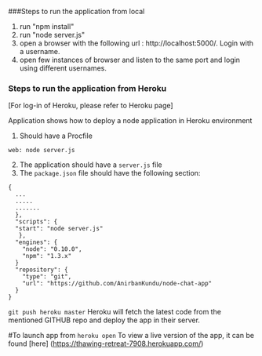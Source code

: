 ###Steps to run the application from local

1. run "npm install"
2. run "node server.js" 
3. open a browser with the following url : http://localhost:5000/. Login with a username. 
4. open few instances of browser and listen to the same port and login using different usernames.

### Steps to run the application from Heroku 
[For log-in of Heroku, please refer to Heroku page]


Application shows how to deploy a node application in Heroku environment

1. Should have a Procfile 

```
web: node server.js
```

2. The application should have a `server.js` file
3. The `package.json` file should have the following section:

```
{
  ...
  .....
  .......
  },
  "scripts": {
  "start": "node server.js"
   },
  "engines": {
    "node": "0.10.0",
    "npm": "1.3.x"
  }
  "repository": {
    "type": "git",
    "url": "https://github.com/AnirbanKundu/node-chat-app"
  }
}
```

```git push heroku master```
Heroku will fetch the latest code from the mentioned GITHUB repo and deploy the app in their server. 

#To launch app from 
```heroku open```
To view a live version of the app, it can be found [here] (https://thawing-retreat-7908.herokuapp.com/)

